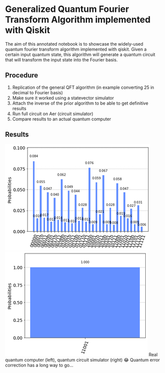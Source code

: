 # Generalized Quantum Fourier Transform Algorithm implemented with Qiskit
The aim of this annotated notebook is to showcase the widely-used quantum fourier transform algorithm implemented with qiskit. Given a certain input quantum state, this algorithm will generate a quantum circuit that will transform the input state into the Fourier basis. 
## Procedure
1. Replication of the general QFT algorithm (in example converting 25 in decimal to Fourier basis)
2. Make sure it worked using a statevector simulator
3. Attach the inverse of the prior algorithm to be able to get definitive results
4. Run full circuit on Aer (circuit simulator)
5. Compare results to an actual quantum computer
## Results
![](images/download.png)
![](images/download%20(1).png)
Real quantum computer (left), quantum circuit simulator (right) 😂 Quantum error correction has a long way to go...
